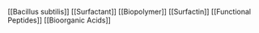 [[Bacillus subtilis]]
[[Surfactant]]
[[Biopolymer]]
[[Surfactin]]
[[Functional Peptides]]
[[Bioorganic Acids]]
